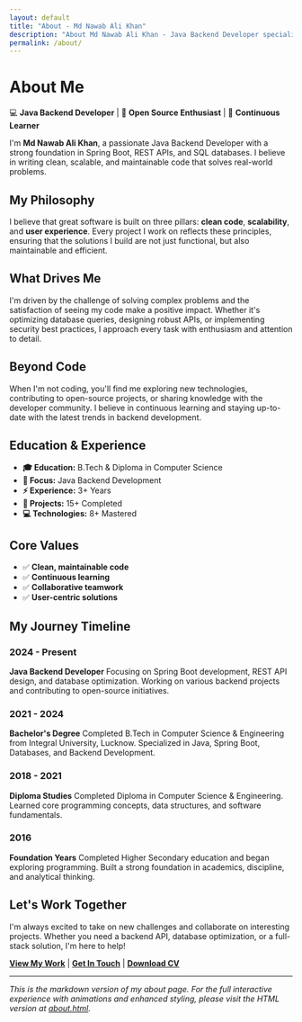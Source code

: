 ```yaml
---
layout: default
title: "About - Md Nawab Ali Khan"
description: "About Md Nawab Ali Khan - Java Backend Developer specializing in Spring Boot, REST APIs, and SQL databases"
permalink: /about/
---
```


# About Me

💻 **Java Backend Developer** | 🌱 **Open Source Enthusiast** | 🧠 **Continuous Learner**

I'm **Md Nawab Ali Khan**, a passionate Java Backend Developer with a strong foundation in Spring Boot, REST APIs, and SQL databases. I believe in writing clean, scalable, and maintainable code that solves real-world problems.

## My Philosophy

I believe that great software is built on three pillars: **clean code**, **scalability**, and **user experience**. Every project I work on reflects these principles, ensuring that the solutions I build are not just functional, but also maintainable and efficient.

## What Drives Me

I'm driven by the challenge of solving complex problems and the satisfaction of seeing my code make a positive impact. Whether it's optimizing database queries, designing robust APIs, or implementing security best practices, I approach every task with enthusiasm and attention to detail.

## Beyond Code

When I'm not coding, you'll find me exploring new technologies, contributing to open-source projects, or sharing knowledge with the developer community. I believe in continuous learning and staying up-to-date with the latest trends in backend development.

## Education & Experience

- **🎓 Education:** B.Tech & Diploma in Computer Science
- **💼 Focus:** Java Backend Development
- **⚡ Experience:** 3+ Years
- **🚀 Projects:** 15+ Completed
- **💻 Technologies:** 8+ Mastered

## Core Values

- ✅ **Clean, maintainable code**
- ✅ **Continuous learning**
- ✅ **Collaborative teamwork**
- ✅ **User-centric solutions**

## My Journey Timeline

### 2024 - Present
**Java Backend Developer**
Focusing on Spring Boot development, REST API design, and database optimization. Working on various backend projects and contributing to open-source initiatives.

### 2021 - 2024
**Bachelor's Degree**
Completed B.Tech in Computer Science & Engineering from Integral University, Lucknow. Specialized in Java, Spring Boot, Databases, and Backend Development.

### 2018 - 2021
**Diploma Studies**
Completed Diploma in Computer Science & Engineering. Learned core programming concepts, data structures, and software fundamentals.

### 2016
**Foundation Years**
Completed Higher Secondary education and began exploring programming. Built a strong foundation in academics, discipline, and analytical thinking.

## Let's Work Together

I'm always excited to take on new challenges and collaborate on interesting projects. Whether you need a backend API, database optimization, or a full-stack solution, I'm here to help!

**[View My Work](projects.html)** | **[Get In Touch](contact.html)** | **[Download CV](cv.html)**

---

*This is the markdown version of my about page. For the full interactive experience with animations and enhanced styling, please visit the HTML version at [about.html](about.html).*
